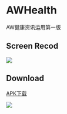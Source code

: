 # AWHealth

AW健康资讯运用第一版



## Screen Recod

![](http://7xq84c.com1.z0.glb.clouddn.com/1.gif)

## Download

[APK下载](等等更新)

![](https://raw.githubusercontent.com/w446108264/XhsParallaxWelcome/master/output/downloadqrcode.png)
